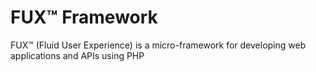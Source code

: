 # FUX™ Framework
FUX™ (Fluid User Experience) is a micro-framework for developing web applications and APIs using PHP
